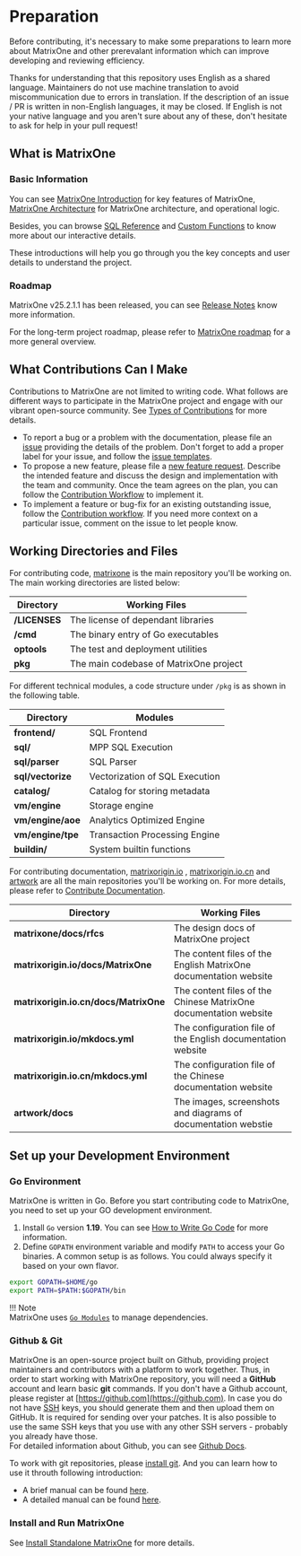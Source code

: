 # **Preparation**

Before contributing, it's necessary to make some preparations to learn more about MatrixOne and other prerevalant information which can improve developing and reviewing efficiency.

Thanks for understanding that this repository uses English as a shared language. Maintainers do not use machine translation to avoid miscommunication due to errors in translation. If the description of an issue / PR is written in non-English languages, it may be closed. If English is not your native language and you aren't sure about any of these, don't hesitate to ask for help in your pull request!

## **What is MatrixOne**

### Basic Information

You can see [MatrixOne Introduction](../../Overview/matrixone-introduction.md) for key features of MatrixOne, [MatrixOne Architecture](../../Overview/architecture/matrixone-architecture-design.md) for MatrixOne architecture, and operational logic.

Besides, you can browse [SQL Reference](../../Reference/SQL-Reference/Data-Definition-Language/create-database.md) and [Custom Functions](../../Reference/Functions-and-Operators/Mathematical/abs.md) to know more about our interactive details.

These introductions will help you go through you the key concepts and user details to understand the project.

### Roadmap

MatrixOne v25.2.1.1 has been released, you can see [Release Notes](../../Release-Notes/v25.2.1.1.md) know more information.

For the long-term project roadmap, please refer to [MatrixOne roadmap](https://github.com/matrixorigin/matrixone/issues/613) for a more general overview.

## **What Contributions Can I Make**

Contributions to MatrixOne are not limited to writing code. What follows are different ways to participate in the MatrixOne project and engage with our vibrant open-source community. See [Types of Contributions](types-of-contributions.md) for more details.  

* To report a bug or a problem with the documentation, please file an [issue](https://github.com/matrixorigin/matrixone/issues/new/choose) providing the details of the problem. Don't forget to add a proper label for your issue, and follow the [issue templates](report-an-issue.md#issue-templates).  
* To propose a new feature, please file a [new feature request](https://github.com/matrixorigin/matrixone/issues/new/choose). Describe the intended feature and discuss the design and implementation with the team and community. Once the team agrees on the plan, you can follow the [Contribution Workflow](contribute-code.md#workflow) to implement it.  
* To implement a feature or bug-fix for an existing outstanding issue, follow the [Contribution workflow](contribute-code.md#workflow). If you need more context on a particular issue, comment on the issue to let people know.

## **Working Directories and Files**

For contributing code, [matrixone](https://github.com/matrixorigin/matrixone) is the main repository you'll be working on. The main working directories are listed below:

| Directory     | Working Files                          |
| ------------- | -------------------------------------- |
| **/LICENSES** | The license of dependant libraries     |
| **/cmd**      | The binary entry of Go executables     |
| **optools**   | The test and deployment utilities      |
| **pkg**       | The main codebase of MatrixOne project |

For different technical modules, a code structure under `/pkg` is as shown in the following table.  

| Directory         | Modules                        |
| ----------------- | ------------------------------ |
| **frontend/**     | SQL Frontend                   |
| **sql/**          | MPP SQL Execution              |
| **sql/parser**    | SQL Parser                     |
| **sql/vectorize** | Vectorization of SQL Execution |
| **catalog/**      | Catalog for storing metadata   |
| **vm/engine**     | Storage engine                 |
| **vm/engine/aoe** | Analytics Optimized Engine     |
| **vm/engine/tpe** | Transaction Processing Engine  |
| **buildin/**      | System builtin functions       |

For contributing documentation, [matrixorigin.io](https://github.com/matrixorigin/matrixorigin.io) , [matrixorigin.io.cn](https://github.com/matrixorigin/matrixorigin.io.cn) and [artwork](https://github.com/matrixorigin/artwork) are all the main repositories you'll be working on. For more details, please refer to [Contribute Documentation](contribute-documentation.md).

| Directory                             | Working Files                                                    |
| ------------------------------------- | ---------------------------------------------------------------- |
| **matrixone/docs/rfcs**               | The design docs of MatrixOne project                             |
| **matrixorigin.io/docs/MatrixOne**    | The content files of the English MatrixOne documentation website |
| **matrixorigin.io.cn/docs/MatrixOne** | The content files of the Chinese MatrixOne documentation website |
| **matrixorigin.io/mkdocs.yml**        | The configuration file of the English documentation website      |
| **matrixorigin.io.cn/mkdocs.yml**     | The configuration file of the Chinese documentation website      |
| **artwork/docs**                      | The images, screenshots and diagrams of documentation webstie    |

## **Set up your Development Environment**  

### **Go Environment**

MatrixOne is written in Go. Before you start contributing code to MatrixOne, you need to set up your GO development environment.

1. Install `Go` version **1.19**. You can see [How to Write Go Code](http://golang.org/doc/code.html) for more information.  
2. Define `GOPATH` environment variable and modify `PATH` to access your Go binaries. A common setup is as follows. You could always specify it based on your own flavor.

```sh
export GOPATH=$HOME/go  
export PATH=$PATH:$GOPATH/bin
```

!!! Note  
    MatrixOne uses [`Go Modules`](https://github.com/golang/go/wiki/Modules) to manage dependencies.

### **Github & Git**

MatrixOne is an open-source project built on Github, providing project maintainers and contributors with a platform to work together. Thus, in order to start working with MatrixOne repository, you will need a **GitHub** account and learn basic **git** commands.
If you don't have a Github account, please register at [https://github.com](https://github.com). In case you do not have [SSH](https://docs.github.com/en/authentication/connecting-to-github-with-ssh/about-ssh) keys, you should generate them and then upload them on GitHub. It is required for sending over your patches. It is also possible to use the same SSH keys that you use with any other SSH servers - probably you already have those.  
For detailed information about Github, you can see [Github Docs](https://docs.github.com/en).  

To work with git repositories, please [install git](http://git-scm.com/downloads).
And you can learn how to use it throuth following introduction:  

* A brief manual can be found [here](https://education.github.com/git-cheat-sheet-education.pdf).
* A detailed manual can be found [here](https://git-scm.com/book/en/v2).

### **Install and Run MatrixOne**

See [Install Standalone MatrixOne](../../Get-Started/install-standalone-matrixone.md) for more details.
